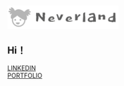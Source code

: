 <img src="assets/NEVERLAND.png" width="50%"><br>
## Hi！
[LINKEDIN]( https://www.linkedin.com/in/yilei-xiao-ucl-bartlett/)<br>
[PORTFOLIO](https://yileics.github.io/portfolio/)<br>


